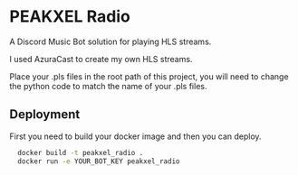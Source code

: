 
# PEAKXEL Radio

A Discord Music Bot solution for playing HLS streams.

I used AzuraCast to create my own HLS streams.

Place your .pls files in the root path of this project, you will need to change the python code to match the name of your .pls files.






## Deployment

First you need to build your docker image and then you can deploy.

```bash
  docker build -t peakxel_radio .
  docker run -e YOUR_BOT_KEY peakxel_radio
```

